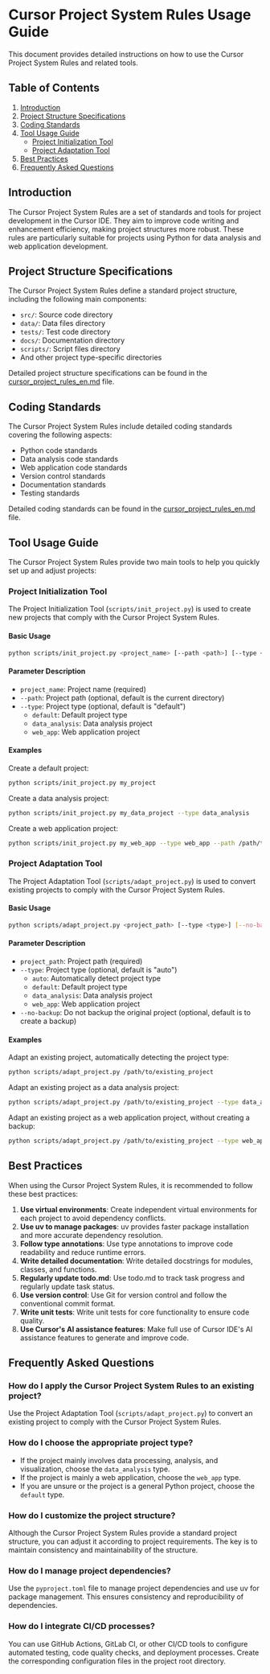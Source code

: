# Cursor Project System Rules Usage Guide

This document provides detailed instructions on how to use the Cursor Project System Rules and related tools.

## Table of Contents

1. [Introduction](#introduction)
2. [Project Structure Specifications](#project-structure-specifications)
3. [Coding Standards](#coding-standards)
4. [Tool Usage Guide](#tool-usage-guide)
   - [Project Initialization Tool](#project-initialization-tool)
   - [Project Adaptation Tool](#project-adaptation-tool)
5. [Best Practices](#best-practices)
6. [Frequently Asked Questions](#frequently-asked-questions)

## Introduction

The Cursor Project System Rules are a set of standards and tools for project development in the Cursor IDE. They aim to improve code writing and enhancement efficiency, making project structures more robust. These rules are particularly suitable for projects using Python for data analysis and web application development.

## Project Structure Specifications

The Cursor Project System Rules define a standard project structure, including the following main components:

- `src/`: Source code directory
- `data/`: Data files directory
- `tests/`: Test code directory
- `docs/`: Documentation directory
- `scripts/`: Script files directory
- And other project type-specific directories

Detailed project structure specifications can be found in the [cursor_project_rules_en.md](../cursor_project_rules_en.md) file.

## Coding Standards

The Cursor Project System Rules include detailed coding standards covering the following aspects:

- Python code standards
- Data analysis code standards
- Web application code standards
- Version control standards
- Documentation standards
- Testing standards

Detailed coding standards can be found in the [cursor_project_rules_en.md](../cursor_project_rules_en.md) file.

## Tool Usage Guide

The Cursor Project System Rules provide two main tools to help you quickly set up and adjust projects:

### Project Initialization Tool

The Project Initialization Tool (`scripts/init_project.py`) is used to create new projects that comply with the Cursor Project System Rules.

#### Basic Usage

```bash
python scripts/init_project.py <project_name> [--path <path>] [--type <type>]
```

#### Parameter Description

- `project_name`: Project name (required)
- `--path`: Project path (optional, default is the current directory)
- `--type`: Project type (optional, default is "default")
  - `default`: Default project type
  - `data_analysis`: Data analysis project
  - `web_app`: Web application project

#### Examples

Create a default project:

```bash
python scripts/init_project.py my_project
```

Create a data analysis project:

```bash
python scripts/init_project.py my_data_project --type data_analysis
```

Create a web application project:

```bash
python scripts/init_project.py my_web_app --type web_app --path /path/to/projects
```

### Project Adaptation Tool

The Project Adaptation Tool (`scripts/adapt_project.py`) is used to convert existing projects to comply with the Cursor Project System Rules.

#### Basic Usage

```bash
python scripts/adapt_project.py <project_path> [--type <type>] [--no-backup]
```

#### Parameter Description

- `project_path`: Project path (required)
- `--type`: Project type (optional, default is "auto")
  - `auto`: Automatically detect project type
  - `default`: Default project type
  - `data_analysis`: Data analysis project
  - `web_app`: Web application project
- `--no-backup`: Do not backup the original project (optional, default is to create a backup)

#### Examples

Adapt an existing project, automatically detecting the project type:

```bash
python scripts/adapt_project.py /path/to/existing_project
```

Adapt an existing project as a data analysis project:

```bash
python scripts/adapt_project.py /path/to/existing_project --type data_analysis
```

Adapt an existing project as a web application project, without creating a backup:

```bash
python scripts/adapt_project.py /path/to/existing_project --type web_app --no-backup
```

## Best Practices

When using the Cursor Project System Rules, it is recommended to follow these best practices:

1. **Use virtual environments**: Create independent virtual environments for each project to avoid dependency conflicts.
2. **Use uv to manage packages**: uv provides faster package installation and more accurate dependency resolution.
3. **Follow type annotations**: Use type annotations to improve code readability and reduce runtime errors.
4. **Write detailed documentation**: Write detailed docstrings for modules, classes, and functions.
5. **Regularly update todo.md**: Use todo.md to track task progress and regularly update task status.
6. **Use version control**: Use Git for version control and follow the conventional commit format.
7. **Write unit tests**: Write unit tests for core functionality to ensure code quality.
8. **Use Cursor's AI assistance features**: Make full use of Cursor IDE's AI assistance features to generate and improve code.

## Frequently Asked Questions

### How do I apply the Cursor Project System Rules to an existing project?

Use the Project Adaptation Tool (`scripts/adapt_project.py`) to convert an existing project to comply with the Cursor Project System Rules.

### How do I choose the appropriate project type?

- If the project mainly involves data processing, analysis, and visualization, choose the `data_analysis` type.
- If the project is mainly a web application, choose the `web_app` type.
- If you are unsure or the project is a general Python project, choose the `default` type.

### How do I customize the project structure?

Although the Cursor Project System Rules provide a standard project structure, you can adjust it according to project requirements. The key is to maintain consistency and maintainability of the structure.

### How do I manage project dependencies?

Use the `pyproject.toml` file to manage project dependencies and use uv for package management. This ensures consistency and reproducibility of dependencies.

### How do I integrate CI/CD processes?

You can use GitHub Actions, GitLab CI, or other CI/CD tools to configure automated testing, code quality checks, and deployment processes. Create the corresponding configuration files in the project root directory. 